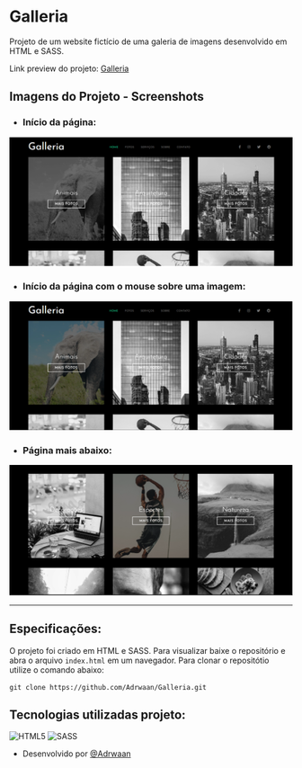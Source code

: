 # Galleria
Projeto de um website fictício de uma galeria de imagens desenvolvido em HTML e SASS.

Link preview do projeto: <a href="https://adrwaan.github.io/Galleria/">Galleria</a>
## Imagens do Projeto - Screenshots
* ### Início da página:
<img src="core/Img (2).png">

* ### Início da página com o mouse sobre uma imagem:
<img src="core/Img (3).png">

* ### Página mais abaixo:
<img src="core/Img (1).png">

<hr>

## Especificações:
O projeto foi criado em HTML e SASS. Para visualizar baixe o repositório e abra o arquivo ```index.html``` em um navegador. Para clonar o repositótio utilize o comando abaixo:
```
git clone https://github.com/Adrwaan/Galleria.git
```

## Tecnologias utilizadas projeto:

![HTML5](https://img.shields.io/badge/html5-%23E34F26.svg?style=for-the-badge&logo=html5&logoColor=white)
![SASS](https://img.shields.io/badge/SASS-hotpink.svg?style=for-the-badge&logo=SASS&logoColor=white)

* Desenvolvido por [@Adrwaan](https://github.com/Adrwaan)
